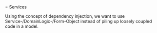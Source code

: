 = Services

Using the concept of dependency injection, we want to use
Service-/DomainLogic-/Form-Object instead of piling up loosely coupled code in
a model.
